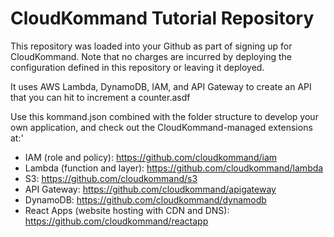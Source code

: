 # CloudKommand Tutorial Repository

This repository was loaded into your Github as part of signing up for CloudKommand. Note that no charges are incurred by deploying the configuration defined in this repository or leaving it deployed.

It uses AWS Lambda, DynamoDB, IAM, and API Gateway to create an API that you can hit to increment a counter.asdf

Use this kommand.json combined with the folder structure to develop your own application, and check out the CloudKommand-managed extensions at:'

- IAM (role and policy): https://github.com/cloudkommand/iam 
- Lambda (function and layer): https://github.com/cloudkommand/lambda
- S3: https://github.com/cloudkommand/s3
- API Gateway: https://github.com/cloudkommand/apigateway
- DynamoDB: https://github.com/cloudkommand/dynamodb
- React Apps (website hosting with CDN and DNS): https://github.com/cloudkommand/reactapp
